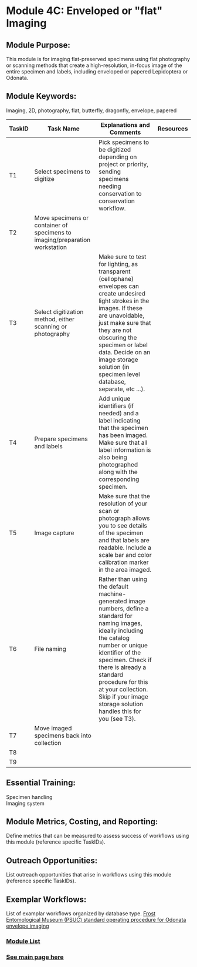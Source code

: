 # Module 4C: Enveloped or "flat" Imaging

## Module Purpose: 
This module is for imaging flat-preserved specimens using flat photography or scanning methods that create a high-resolution, in-focus image of the entire specimen and labels, including enveloped or papered Lepidoptera or Odonata.

## Module Keywords: 
Imaging, 2D, photography, flat, butterfly, dragonfly, envelope, papered


| TaskID | Task Name | Explanations and Comments | Resources |
|--------|-----------|---------------------------|-----------|
|T1|Select specimens to digitize|Pick specimens to be digitized depending on project or priority, sending specimens needing conservation to conservation workflow.||
|T2|Move specimens or container of specimens to imaging/preparation workstation|||
|T3|Select digitization method, either scanning or photography|Make sure to test for lighting, as transparent (cellophane) envelopes can create undesired light strokes in the images. If these are unavoidable, just make sure that they are not obscuring the specimen or label data. Decide on an image storage solution (in specimen level database, separate, etc ...).||
|T4|Prepare specimens and labels|Add unique identifiers (if needed) and a label indicating that the specimen has been imaged. Make sure that all label information is also being photographed along with the corresponding specimen.||
|T5|Image capture|Make sure that the resolution of your scan or photograph allows you to see details of the specimen and that labels are readable. Include a scale bar and color calibration marker in the area imaged.||
|T6|File naming|Rather than using the default machine-generated image numbers, define a standard for naming images, ideally including the catalog number or unique identifier of the specimen. Check if there is already a standard procedure for this at your collection. Skip if your image storage solution handles this for you (see T3).||
|T7|Move imaged specimens back into collection|||
|T8||||
|T9||||



## Essential Training: 
Specimen handling  
Imaging system

## Module Metrics, Costing, and Reporting: 
Define metrics that can be measured to assess success of workflows using this module (reference specific TaskIDs).

## Outreach Opportunities: 
List outreach opportunities that arise in workflows using this module (reference specific TaskIDs).

## Exemplar Workflows: 
List of examplar workflows organized by database type.
[Frost Entomological Museum (PSUC) standard operating procedure for Odonata envelope imaging](https://docs.google.com/document/d/19J1vILfbPRZaKIBmsfALE95ACR6Q9ss1nic4VRK-IQU/edit)

### [Module List](https://entcollnet.github.io/BugFlow/modules/)
### [See main page here](https://entcollnet.github.io/BugFlow/)
